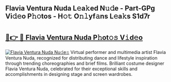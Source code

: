 ## Flavia Ventura Nuda L𝚎a𝚔ed N𝚞𝚍e - Part-GPg Vi𝚍𝚎o P𝚑𝚘tos - H𝚘𝚝 O𝚗𝚕yf𝚊ns L𝚎a𝚔s S1d7r

# <h2><a href="http://kf0eamv.oniu.top/?m=Flavia+Ventura+Nuda">🔗👉 🔴 Flavia Ventura Nuda P𝚑ot𝚘𝚜 V𝚒d𝚎o</a></h2>

[![Flavia Ventura Nuda Nu𝚍e𝚜](https://i.imgur.com/0qMVB7G.gif)](http://kf0eamv.oniu.top/?m=Flavia+Ventura+Nuda)
Virtual performer and multimedia artist Flavia Ventura Nuda, recognized for distributing dance and lifestyle inspiration through trending choreographies and brief films. Brilliant costume designer Flavia Ventura Nuda, celebrated for their exceptional skills and accomplishments in designing stage and screen wardrobes.  
